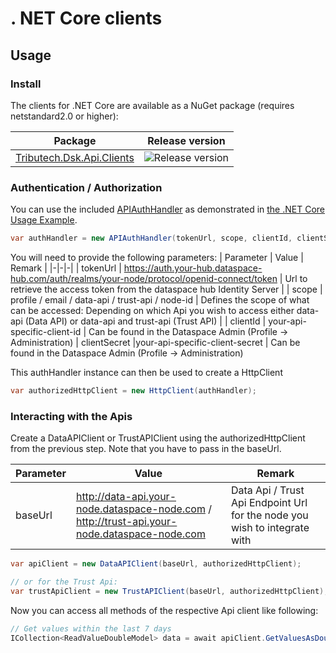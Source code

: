 # . NET Core clients

## Usage

### Install

The clients for .NET Core are available as a NuGet package (requires netstandard2.0 or higher):

| Package                                                                               | Release version                                                              |
| ------------------------------------------------------------------------------------- | ---------------------------------------------------------------------------- |
| [Tributech.Dsk.Api.Clients](https://www.nuget.org/packages/Tributech.Dsk.Api.Clients) | ![Release version](https://img.shields.io/nuget/v/Tributech.Dsk.Api.Clients) |

### Authentication / Authorization

You can use the included [APIAuthHandler](./APIAuthHandler.cs) as demonstrated in [the .NET Core Usage Example](../../examples/netcore).

```csharp
var authHandler = new APIAuthHandler(tokenUrl, scope, clientId, clientSecret);
```

You will need to provide the following parameters:
| Parameter | Value | Remark |
|-|-|-|
| tokenUrl | https://auth.your-hub.dataspace-hub.com/auth/realms/your-node/protocol/openid-connect/token | Url to retrieve the access token from the dataspace hub Identity Server |
| scope | profile / email / data-api / trust-api / node-id | Defines the scope of what can be accessed: Depending on which Api you wish to access either data-api (Data API) or data-api and trust-api (Trust API) |
| clientId | your-api-specific-client-id | Can be found in the Dataspace Admin (Profile -> Administration)
| clientSecret |your-api-specific-client-secret | Can be found in the Dataspace Admin (Profile -> Administration)

This authHandler instance can then be used to create a HttpClient

```csharp
var authorizedHttpClient = new HttpClient(authHandler);
```

### Interacting with the Apis

Create a DataAPIClient or TrustAPIClient using the authorizedHttpClient from the previous step. Note that you have to pass in the baseUrl.

| Parameter | Value                                                                                              | Remark                                                                    |
| --------- | -------------------------------------------------------------------------------------------------- | ------------------------------------------------------------------------- |
| baseUrl   | http://data-api.your-node.dataspace-node.com / http://trust-api.your-node.dataspace-node.com | Data Api / Trust Api Endpoint Url for the node you wish to integrate with |

```csharp
var apiClient = new DataAPIClient(baseUrl, authorizedHttpClient);

// or for the Trust Api:
var trustApiClient = new TrustAPIClient(baseUrl, authorizedHttpClient);
```

Now you can access all methods of the respective Api client like following:

```csharp
// Get values within the last 7 days
ICollection<ReadValueDoubleModel> data = await apiClient.GetValuesAsDoubleAsync(dataStreamId, DateTime.Now, DateTime.Now.AddDays(-7), fromSyncNumber: null, "asc", pageNumber: null, pageSize: null);
```
